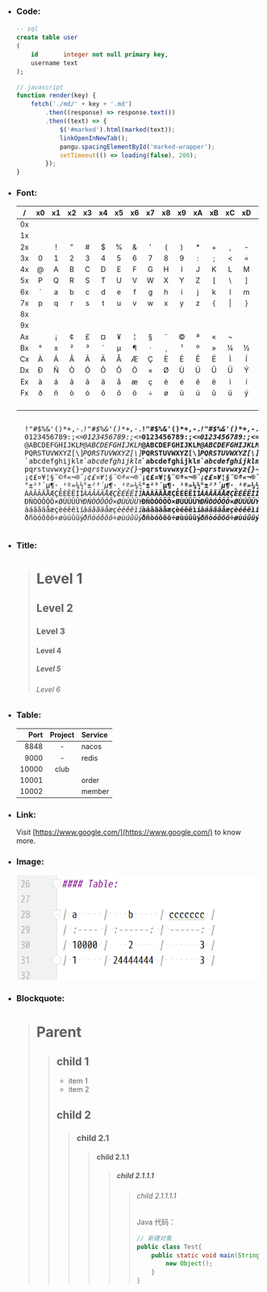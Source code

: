 -   ### Code:

    ```sql
    -- sql
    create table user
    (
        id       integer not null primary key,
        username text
    );


    ```

    ```js
    // javascript
    function render(key) {
        fetch('./md/' + key + '.md')
            .then((response) => response.text())
            .then((text) => {
                $('#marked').html(marked(text));
                linkOpenInNewTab();
                pangu.spacingElementById('marked-wrapper');
                setTimeout(() => loading(false), 200);
            });
    }
    ```

-   ### Font:

    |   /    |   x0   |   x1   |   x2   |   x3   |   x4   |   x5   |   x6   |   x7   |   x8   |   x9   |   xA   |   xB   |   xC   |   xD   |   xE   |   xF   |
    | :----: | :----: | :----: | :----: | :----: | :----: | :----: | :----: | :----: | :----: | :----: | :----: | :----: | :----: | :----: | :----: | :----: |
    |   0x   |        |        |        |        |        |        |        |        |        |        |        |        |        |        |        |        |
    |   1x   |        |        |        |        |        |        |        |        |        |        |        |        |        |        |        |        |
    |   2x   |        |   !    |   "    |   #    |   $    |   %    |   &    |   '    |   (    |   )    |   \*   |   +    |   ,    |   -    |   .    |   /    |
    |   3x   |   0    |   1    |   2    |   3    |   4    |   5    |   6    |   7    |   8    |   9    |   :    |   ;    |   <    |   =    |   >    |   ?    |
    |   4x   |   @    |   A    |   B    |   C    |   D    |   E    |   F    |   G    |   H    |   I    |   J    |   K    |   L    |   M    |   N    |   O    |
    |   5x   |   P    |   Q    |   R    |   S    |   T    |   U    |   V    |   W    |   X    |   Y    |   Z    |   [    |   \\   |   ]    |   ^    |   \_   |
    |   6x   |   `    |   a    |   b    |   c    |   d    |   e    |   f    |   g    |   h    |   i    |   j    |   k    |   l    |   m    |   n    |   o    |
    |   7x   |   p    |   q    |   r    |   s    |   t    |   u    |   v    |   w    |   x    |   y    |   z    |   {    |   \|   |   }    |   ~    |        |
    |   8x   |        |        |        |        |        |        |        |        |        |        |        |        |        |        |        |        |
    |   9x   |        |        |        |        |        |        |        |        |        |        |        |        |        |        |        |        |
    |   Ax   |        |   ¡    |   ¢    |   £    |   ¤    |   ¥    |   ¦    |   §    |   ¨    |   ©    |   ª    |   «    |   ¬    |        |   ®    |   ¯    |
    |   Bx   |   °    |   ±    |   ²    |   ³    |   ´    |   µ    |   ¶    |   ·    |   ¸    |   ¹    |   º    |   »    |   ¼    |   ½    |   ¾    |   ¿    |
    |   Cx   |   À    |   Á    |   Â    |   Ã    |   Ä    |   Å    |   Æ    |   Ç    |   È    |   É    |   Ê    |   Ë    |   Ì    |   Í    |   Î    |   Ï    |
    |   Dx   |   Ð    |   Ñ    |   Ò    |   Ó    |   Ô    |   Õ    |   Ö    |   ×    |   Ø    |   Ù    |   Ú    |   Û    |   Ü    |   Ý    |   Þ    |   ß    |
    |   Ex   |   à    |   á    |   â    |   ã    |   ä    |   å    |   æ    |   ç    |   è    |   é    |   ê    |   ë    |   ì    |   í    |   î    |   ï    |
    |   Fx   |   ð    |   ñ    |   ò    |   ó    |   ô    |   õ    |   ö    |   ÷    |   ø    |   ù    |   ú    |   û    |   ü    |   ý    |   þ    |   ÿ    |
    | &nbsp; | &nbsp; | &nbsp; | &nbsp; | &nbsp; | &nbsp; | &nbsp; | &nbsp; | &nbsp; | &nbsp; | &nbsp; | &nbsp; | &nbsp; | &nbsp; | &nbsp; | &nbsp; | &nbsp; |

    <div style="display: flex;justify-content: space-between; margin-left: 1rem">
    <pre style="font-family: 'MononokiWoff2', monospace;">
    !"#$%&'()*+,-./
    0123456789:;<=>?
    @ABCDEFGHIJKLMNO
    PQRSTUVWXYZ[\]^_
    `abcdefghijklmno
    pqrstuvwxyz{}~
    ¡¢£¤¥¦§¨©ª«¬®¯
    °±²³´µ¶·¸¹º»¼½¾¿
    ÀÁÂÃÄÅÆÇÈÉÊËÌÍÎÏ
    ÐÑÒÓÔÕÖ×ØÙÚÛÜÝÞß
    àáâãäåæçèéêëìíîï
    ðñòóôõö÷øùúûüýþÿ
    </pre>
    <pre style="font-style: italic; font-family: 'MononokiWoff2', monospace;">
    !"#$%&'()*+,-./
    0123456789:;<=>?
    @ABCDEFGHIJKLMNO
    PQRSTUVWXYZ[\]^_
    `abcdefghijklmno
    pqrstuvwxyz{}~
    ¡¢£¤¥¦§¨©ª«¬®¯
    °±²³´µ¶·¸¹º»¼½¾¿
    ÀÁÂÃÄÅÆÇÈÉÊËÌÍÎÏ
    ÐÑÒÓÔÕÖ×ØÙÚÛÜÝÞß
    àáâãäåæçèéêëìíîï
    ðñòóôõö÷øùúûüýþÿ
    </pre>
    <pre style="font-weight: bold; font-family: 'MononokiWoff2', monospace;">
    !"#$%&'()*+,-./
    0123456789:;<=>?
    @ABCDEFGHIJKLMNO
    PQRSTUVWXYZ[\]^_
    `abcdefghijklmno
    pqrstuvwxyz{}~
    ¡¢£¤¥¦§¨©ª«¬®¯
    °±²³´µ¶·¸¹º»¼½¾¿
    ÀÁÂÃÄÅÆÇÈÉÊËÌÍÎÏ
    ÐÑÒÓÔÕÖ×ØÙÚÛÜÝÞß
    àáâãäåæçèéêëìíîï
    ðñòóôõö÷øùúûüýþÿ
    </pre>
    <pre style="font-style: italic; font-weight: bold; font-family: 'MononokiWoff2', monospace;">
    !"#$%&'()*+,-./
    0123456789:;<=>?
    @ABCDEFGHIJKLMNO
    PQRSTUVWXYZ[\]^_
    `abcdefghijklmno
    pqrstuvwxyz{}~
    ¡¢£¤¥¦§¨©ª«¬®¯
    °±²³´µ¶·¸¹º»¼½¾¿
    ÀÁÂÃÄÅÆÇÈÉÊËÌÍÎÏ
    ÐÑÒÓÔÕÖ×ØÙÚÛÜÝÞß
    àáâãäåæçèéêëìíîï
    ðñòóôõö÷øùúûüýþÿ
    </pre>
    </div>

-   ### Title:

    > # Level 1
    >
    > ## Level 2
    >
    > ### Level 3
    >
    > #### Level 4
    >
    > ##### Level 5
    >
    > ###### Level 6

-   ### Table:

    |  Port | Project | Service |
    | ----: | :-----: | ------- |
    |  8848 |    -    | nacos   |
    |  9000 |    -    | redis   |
    | 10000 |  club   |         |
    | 10001 |         | order   |
    | 10002 |         | member  |

-   ### Link:

    Visit [https://www.google.com/](https://www.google.com/) to know more.

-   ### Image:

    ![img.png](./images/table.png)

-   ### Blockquote:

    > # Parent
    >
    > > ## child 1
    > >
    > > -   item 1
    > > -   item 2
    > >
    > > ## child 2
    > >
    > > > ### child 2.1
    > > >
    > > > > #### child 2.1.1
    > > > >
    > > > > > ##### child 2.1.1.1
    > > > > >
    > > > > > > ###### child 2.1.1.1.1
    > > > > > >
    > > > > > > Java 代码：
    > > > > > >
    > > > > > > ```java
    > > > > > > // 新建对象
    > > > > > > public class Test{
    > > > > > >     public static void main(String[] args){
    > > > > > >         new Object();
    > > > > > >     }
    > > > > > > }
    > > > > > > ```
